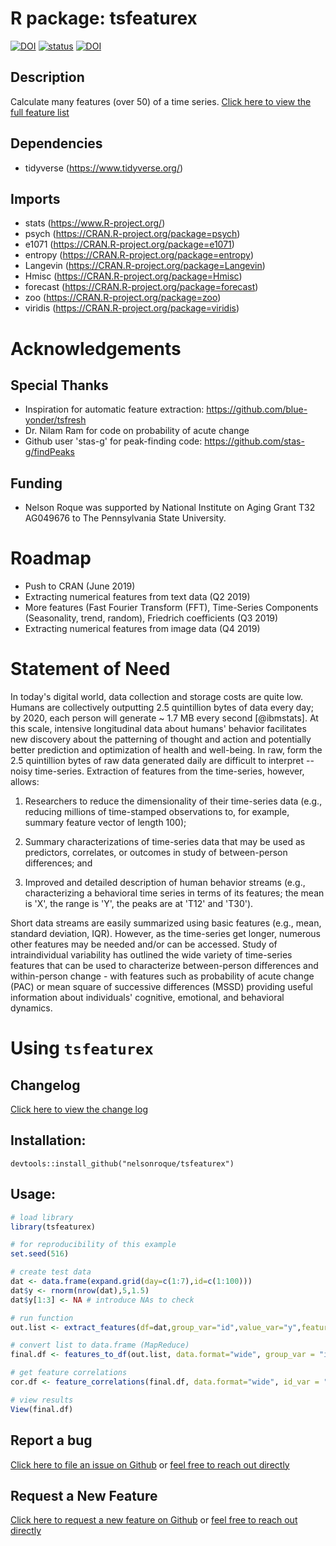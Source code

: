# R package: tsfeaturex

[![DOI](https://zenodo.org/badge/170967121.svg)](https://zenodo.org/badge/latestdoi/170967121)
[![status](http://joss.theoj.org/papers/aa9198d80b72aecc2418ad94f4e7ab1a/status.svg)](http://joss.theoj.org/papers/aa9198d80b72aecc2418ad94f4e7ab1a)
[![DOI](http://joss.theoj.org/papers/10.21105/joss.01279/status.svg)](https://doi.org/10.21105/joss.01279)

## Description
Calculate many features (over 50) of a time series. [Click here to view the full feature list](docs/feature_list.md)

## Dependencies 

- tidyverse (https://www.tidyverse.org/)

## Imports
- stats (https://www.R-project.org/)
- psych (https://CRAN.R-project.org/package=psych)
- e1071 (https://CRAN.R-project.org/package=e1071)
- entropy (https://CRAN.R-project.org/package=entropy)
- Langevin (https://CRAN.R-project.org/package=Langevin)
- Hmisc (https://CRAN.R-project.org/package=Hmisc)
- forecast (https://CRAN.R-project.org/package=forecast)
- zoo (https://CRAN.R-project.org/package=zoo)
- viridis (https://CRAN.R-project.org/package=viridis)

# Acknowledgements

## Special Thanks
- Inspiration for automatic feature extraction: https://github.com/blue-yonder/tsfresh
- Dr. Nilam Ram for code on probability of acute change
- Github user 'stas-g' for peak-finding code: https://github.com/stas-g/findPeaks

## Funding
- Nelson Roque was supported by National Institute on Aging Grant T32 AG049676 to The Pennsylvania State University. 

# Roadmap

- Push to CRAN (June 2019)
- Extracting numerical features from text data (Q2 2019)
- More features (Fast Fourier Transform (FFT), Time-Series Components (Seasonality, trend, random), Friedrich coefficients (Q3 2019)
- Extracting numerical features from image data (Q4 2019)

# Statement of Need

In today's digital world, data collection and storage costs are quite low. Humans are collectively outputting 2.5 quintillion bytes of data every day; by 2020, each person will generate ~ 1.7 MB every second [@ibmstats].  At this scale, intensive longitudinal data about humans' behavior facilitates new discovery about the patterning of thought and action and potentially better prediction and optimization of health and well-being.  In raw, form the 2.5 quintillion bytes of raw data generated daily are difficult to interpret -- noisy time-series. Extraction of features from the time-series, however, allows:

1. Researchers to reduce the dimensionality of their time-series data (e.g., reducing millions of time-stamped observations to, for example, summary feature vector of length 100); 

2. Summary characterizations of time-series data that may be used as predictors, correlates, or outcomes in study of between-person differences; and 

3. Improved and detailed description of human behavior streams (e.g., characterizing a behavioral time series in terms of its features; the mean is 'X', the range is 'Y', the peaks are at 'T12' and 'T30').

Short data streams are easily summarized using basic features (e.g., mean, standard deviation, IQR). However, as the time-series get longer, numerous other features may be needed and/or can be accessed. Study of intraindividual variability has outlined the wide variety of time-series features that can be used to characterize between-person differences and within-person change - with features such as probability of acute change (PAC) or mean square of successive differences (MSSD) providing useful information about individuals' cognitive, emotional, and behavioral dynamics.

# Using `tsfeaturex`

## Changelog

[Click here to view the change log](docs/changelog.md)

## Installation:

```
devtools::install_github("nelsonroque/tsfeaturex")
```

## Usage:

```r
# load library
library(tsfeaturex)

# for reproducibility of this example
set.seed(516)

# create test data
dat <- data.frame(expand.grid(day=c(1:7),id=c(1:100)))
dat$y <- rnorm(nrow(dat),5,1.5)
dat$y[1:3] <- NA # introduce NAs to check

# run function
out.list <- extract_features(df=dat,group_var="id",value_var="y",features="all")

# convert list to data.frame (MapReduce)
final.df <- features_to_df(out.list, data.format="wide", group_var = "id")

# get feature correlations
cor.df <- feature_correlations(final.df, data.format="wide", id_var = "id")

# view results
View(final.df)
```

## Report a bug
[Click here to file an issue on Github](https://github.com/nelsonroque/tsfeaturex/issues/new?assignees=&labels=&template=bug_report.md&title=) or [feel free to reach out directly](mailto:nelsonroquejr@gmail.com)

## Request a New Feature
[Click here to request a new feature on Github](https://github.com/nelsonroque/tsfeaturex/issues/new?assignees=&labels=&template=feature_request.md&title=) or [feel free to reach out directly](mailto:nelsonroquejr@gmail.com)
